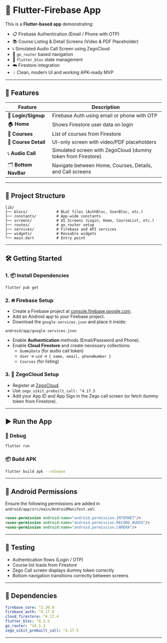 
# 📱 Flutter-Firebase App

This is a **Flutter-based app** demonstrating:

- 📋 Firebase Authentication (Email / Phone with OTP)
- 📚 Course Listing & Detail Screens (Video & PDF Placeholder)
- 📞 Simulated Audio Call Screen using ZegoCloud
- 🧭 `go_router` based navigation
- 🧠 `flutter_bloc` state management
- ☁️ Firestore integration
- 💡 Clean, modern UI and working APK-ready MVP

---

## 🚀 Features

| Feature               | Description                                                             |
|-----------------------|-------------------------------------------------------------------------|
| 🔐 **Login/Signup**   | Firebase Auth using email or phone with OTP                             |
| 🏠 **Home**           | Shows Firestore user data on login                                      |
| 📘 **Courses**        | List of courses from Firestore                                          |
| 🎥 **Course Detail**  | UI-only screen with video/PDF placeholders                              |
| 📞 **Audio Call**     | Simulated screen with ZegoCloud (dummy token from Firestore)            |
| 🗂 **Bottom NavBar**  | Navigate between Home, Courses, Details, and Call screens               |

---

## 🧰 Project Structure

```
lib/
├── blocs/             # BLoC files (AuthBloc, UserBloc, etc.)
├── constants/         # App-wide constants
├── screens/           # UI Screens (Login, Home, CourseList, etc.)
├── routes/            # go_router setup
├── services/          # Firebase and API services
├── widgets/           # Reusable widgets
└── main.dart          # Entry point
```

---

## 🛠️ Getting Started

### 1. 📦 Install Dependencies

```bash
flutter pub get
```

### 2. 🔥 Firebase Setup

- Create a Firebase project at [console.firebase.google.com](https://console.firebase.google.com).
- Add an Android app to your Firebase project.
- Download the `google-services.json` and place it inside:

```
android/app/google-services.json
```

- Enable **Authentication** methods (Email/Password and Phone).
- Enable **Cloud Firestore** and create necessary collections:
  - `DummyData` (for audio call token)
  - `User` → `uid` → `{ name, email, phoneNumber }`
  - `Courses` (for listing)

### 3. 🧪 ZegoCloud Setup

- Register at [ZegoCloud](https://console.zegocloud.com).
- Use `zego_uikit_prebuilt_call: ^4.17.5`
- Add your App ID and App Sign in the Zego call screen (or fetch dummy token from Firestore).

---

## ▶️ Run the App

### 🐣 Debug

```bash
flutter run
```

### 📦 Build APK

```bash
flutter build apk --release
```

---

## 📱 Android Permissions

Ensure the following permissions are added in `android/app/src/main/AndroidManifest.xml`:

```xml
<uses-permission android:name="android.permission.INTERNET"/>
<uses-permission android:name="android.permission.RECORD_AUDIO"/>
<uses-permission android:name="android.permission.CAMERA"/>
```

---

## 🧪 Testing

- Authentication flows (Login / OTP)
- Course list loads from Firestore
- Zego Call screen displays dummy token correctly
- Bottom navigation transitions correctly between screens

---

## 📌 Dependencies

```yaml
firebase_core: ^2.30.0
firebase_auth: ^4.17.8
cloud_firestore: ^4.17.4
flutter_bloc: ^8.1.5
go_router: ^14.1.3
zego_uikit_prebuilt_call: ^4.17.5
```

---